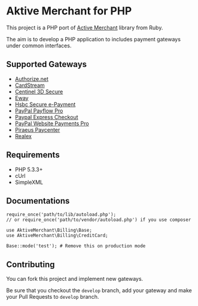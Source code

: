 # Aktive Merchant for PHP

This project is a PHP port of [Active Merchant](http://github.com/Shopify/active_merchant) library from Ruby.

The aim is to develop a PHP application to includes payment gateways under common interfaces.

## Supported Gateways

* [Authorize.net](http://www.authorize.net)
* [CardStream](http://www.cardstream.com)
* [Centinel 3D Secure](http://www.cardinalcommerce.com)
* [Eway](http://www.eway.com.au/)
* [Hsbc Secure e-Payment](http://www.hsbc.co.uk/1/2/business/cards-payments/secure-epayments)
* [PayPal Payflow Pro](https://www.paypal.com/cgi-bin/webscr?cmd=_payflow-pro-overview-outside)
* [Paypal Express Checkout](https://cms.paypal.com/us/cgi-bin/?cmd=_render-content&content_ID=developer/e_howto_api_ECGettingStarted)
* [PayPal Website Payments Pro](https://merchant.paypal.com/cgi-bin/marketingweb?cmd=_render-content&content_ID=merchant/wp_pro)
* [Piraeus Paycenter](http://www.piraeusbank.gr)
* [Realex](http://www.realexpayments.com)

## Requirements

* PHP 5.3.3+ 
* cUrl
* SimpleXML

## Documentations

    require_once('path/to/lib/autoload.php');
    // or require_once('path/to/vendor/autoload.php') if you use composer
    
    use AktiveMerchant\Billing\Base;
    use AktiveMerchant\Billing\CreditCard;
    
    Base::mode('test'); # Remove this on production mode

## Contributing

You can fork this project and implement new gateways.

Be sure that you checkout the `develop` branch, add your gateway and make your Pull Requests to
`develop` branch.
